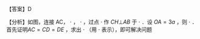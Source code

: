 【答案】D

【分析】如图，连接 AC， $\cdot$ ， $\cdot$ ，过点 $\cdot$ 作 $C H \bot A B$ 于 $\cdot$ ．设 $O A = 3 a$ ，则 $\cdot$ ．首先证明$A C { = } C D { = } D E$ ，求出 $\cdot$ （用 $\cdot$ 表示），即可解决问题
